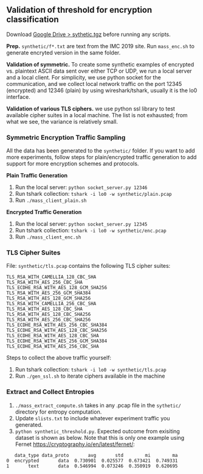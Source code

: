## Validation of threshold for encryption classification

Download [Google Drive > sythetic.tgz](https://drive.google.com/open?id=1zGIGiVJM2KV0rEiYfQdvxWTHNrxi02_F) before running any scripts.

**Prep.** `synthetic/f*.txt` are text from the IMC 2019 site. Run `mass_enc.sh` to generate encryted version in the same folder.

**Validation of symmetric.** To create some synthetic examples of encrypted vs. plaintext ASCII data sent over either TCP or UDP, we run a local server and a local client. For simplicity, we use python socket for the communication, and we collect local network traffic on the port 12345 (encrypted) and 12346 (plain) by using wireshark/tshark, usually it is the lo0 interface. 

**Validation of various TLS ciphers.** we use python ssl library to test available cipher suites in a local machine. The list is not exhausted; from what we see, the variance is relatively small. 

### Symmetric Encryption Traffic Sampling 
All the data has been generated to the `synthetic/` folder. If you want to add more experiments, follow steps for plain/encrypted traffic generation to add support for more encryption schemes and protocols. 

**Plain Traffic Generation**
1. Run the local server: `python socket_server.py 12346`
2. Run tshark collection: `tshark -i lo0 -w synthetic/plain.pcap`
3. Run `./mass_client_plain.sh`

**Encrypted Traffic Generation**   
1. Run the local server: `python socket_server.py 12345`
2. Run tshark collection: `tshark -i lo0 -w synthetic/enc.pcap`
3. Run `./mass_client_enc.sh`

### TLS Cipher Suites 
File: `synthetic/tls.pcap` contains the following TLS cipher suites:
```
TLS_RSA_WITH_CAMELLIA_128_CBC_SHA
TLS_RSA_WITH_AES_256_CBC_SHA
TLS_ECDHE_RSA_WITH_AES_128_GCM_SHA256
TLS_RSA_WITH_AES_256_GCM_SHA384
TLS_RSA_WITH_AES_128_GCM_SHA256
TLS_RSA_WITH_CAMELLIA_256_CBC_SHA
TLS_RSA_WITH_AES_128_CBC_SHA
TLS_RSA_WITH_AES_128_CBC_SHA256
TLS_RSA_WITH_AES_256_CBC_SHA256
TLS_ECDHE_RSA_WITH_AES_256_CBC_SHA384
TLS_ECDHE_RSA_WITH_AES_128_CBC_SHA256
TLS_ECDHE_RSA_WITH_AES_128_CBC_SHA
TLS_ECDHE_RSA_WITH_AES_256_GCM_SHA384
TLS_ECDHE_RSA_WITH_AES_256_CBC_SHA
```    

Steps to collect the above traffic yourself:  
1. Run tshark collection: `tshark -i lo0 -w synthetic/tls.pcap`
2. Run `./gen_ssl.sh` to iterate ciphers available in the machine 

### Extract and Collect Entropies    
1. `./mass_extract_compute.sh` takes in any .pcap file in the `sythetic/` directory for entropy computation. 
2. Update `slists.txt` to include whatever experiment traffic you generated.
3. `python synthetic_threshold.py`. Expected outcome from exisiting dataset is shown as below. Note that this is only one example using Fernet https://cryptography.io/en/latest/fernet/:

```
   data_type data_proto       avg       std        mi        ma
0  encrypted       data  0.730901  0.025577  0.673421  0.749331
1       text       data  0.546994  0.073246  0.350919  0.620695
```
